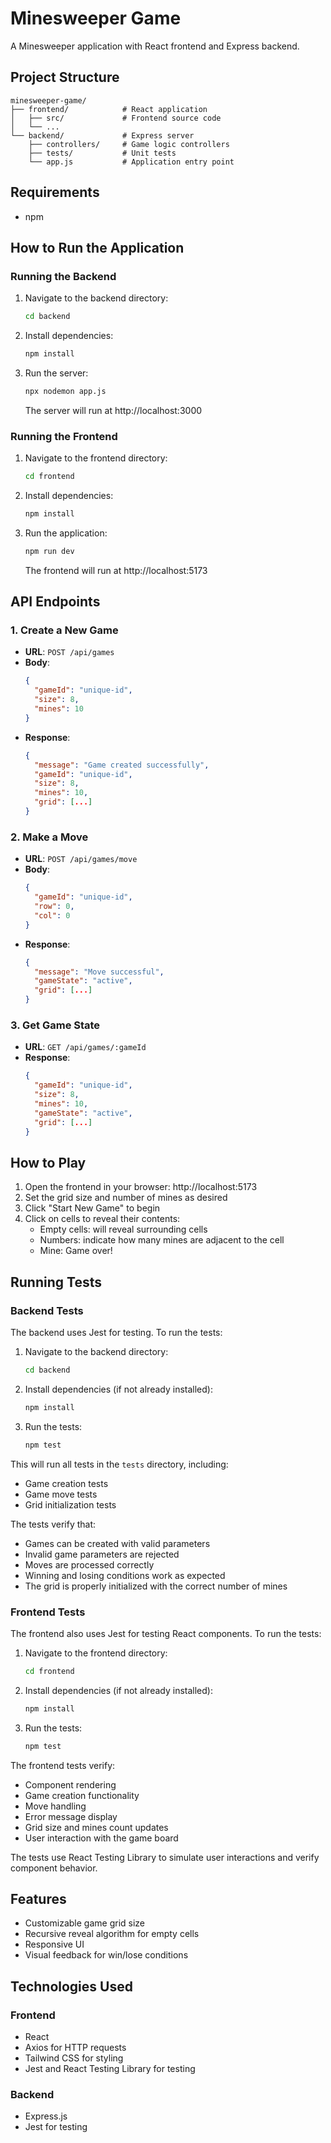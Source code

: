 # Minesweeper Game

A Minesweeper application with React frontend and Express backend.

## Project Structure

```
minesweeper-game/
├── frontend/            # React application
│   ├── src/             # Frontend source code
│   └── ...
└── backend/             # Express server
    ├── controllers/     # Game logic controllers
    ├── tests/           # Unit tests
    └── app.js           # Application entry point
```

## Requirements

- npm

## How to Run the Application

### Running the Backend

1. Navigate to the backend directory:

   ```bash
   cd backend
   ```

2. Install dependencies:

   ```bash
   npm install
   ```

3. Run the server:

   ```bash
   npx nodemon app.js
   ```

   The server will run at http://localhost:3000

### Running the Frontend

1. Navigate to the frontend directory:

   ```bash
   cd frontend
   ```

2. Install dependencies:

   ```bash
   npm install
   ```

3. Run the application:

   ```bash
   npm run dev
   ```

   The frontend will run at http://localhost:5173

## API Endpoints

### 1. Create a New Game

- **URL**: `POST /api/games`
- **Body**:
  ```json
  {
    "gameId": "unique-id",
    "size": 8,
    "mines": 10
  }
  ```
- **Response**:
  ```json
  {
    "message": "Game created successfully",
    "gameId": "unique-id",
    "size": 8,
    "mines": 10,
    "grid": [...]
  }
  ```

### 2. Make a Move

- **URL**: `POST /api/games/move`
- **Body**:
  ```json
  {
    "gameId": "unique-id",
    "row": 0,
    "col": 0
  }
  ```
- **Response**:
  ```json
  {
    "message": "Move successful",
    "gameState": "active",
    "grid": [...]
  }
  ```

### 3. Get Game State

- **URL**: `GET /api/games/:gameId`
- **Response**:
  ```json
  {
    "gameId": "unique-id",
    "size": 8,
    "mines": 10,
    "gameState": "active",
    "grid": [...]
  }
  ```

## How to Play

1. Open the frontend in your browser: http://localhost:5173
2. Set the grid size and number of mines as desired
3. Click "Start New Game" to begin
4. Click on cells to reveal their contents:
   - Empty cells: will reveal surrounding cells
   - Numbers: indicate how many mines are adjacent to the cell
   - Mine: Game over!

## Running Tests

### Backend Tests

The backend uses Jest for testing. To run the tests:

1. Navigate to the backend directory:

   ```bash
   cd backend
   ```

2. Install dependencies (if not already installed):

   ```bash
   npm install
   ```

3. Run the tests:
   ```bash
   npm test
   ```

This will run all tests in the `tests` directory, including:

- Game creation tests
- Game move tests
- Grid initialization tests

The tests verify that:

- Games can be created with valid parameters
- Invalid game parameters are rejected
- Moves are processed correctly
- Winning and losing conditions work as expected
- The grid is properly initialized with the correct number of mines

### Frontend Tests

The frontend also uses Jest for testing React components. To run the tests:

1. Navigate to the frontend directory:

   ```bash
   cd frontend
   ```

2. Install dependencies (if not already installed):

   ```bash
   npm install
   ```

3. Run the tests:
   ```bash
   npm test
   ```

The frontend tests verify:

- Component rendering
- Game creation functionality
- Move handling
- Error message display
- Grid size and mines count updates
- User interaction with the game board

The tests use React Testing Library to simulate user interactions and verify component behavior.

## Features

- Customizable game grid size
- Recursive reveal algorithm for empty cells
- Responsive UI
- Visual feedback for win/lose conditions

## Technologies Used

### Frontend

- React
- Axios for HTTP requests
- Tailwind CSS for styling
- Jest and React Testing Library for testing

### Backend

- Express.js
- Jest for testing
